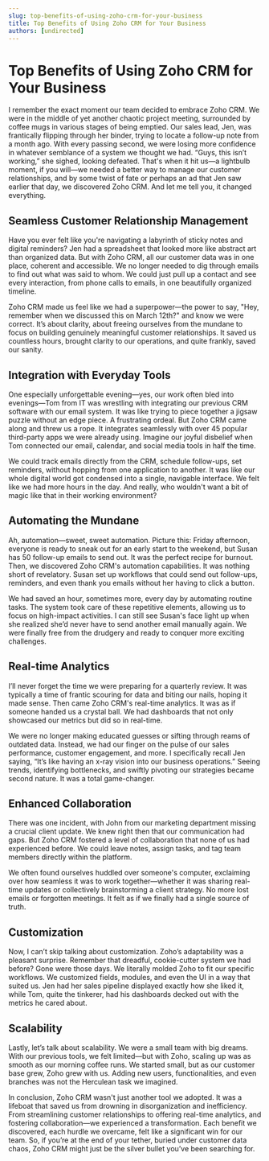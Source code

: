 ```yaml
---
slug: top-benefits-of-using-zoho-crm-for-your-business
title: Top Benefits of Using Zoho CRM for Your Business
authors: [undirected]
---
```


# Top Benefits of Using Zoho CRM for Your Business

I remember the exact moment our team decided to embrace Zoho CRM. We were in the middle of yet another chaotic project meeting, surrounded by coffee mugs in various stages of being emptied. Our sales lead, Jen, was frantically flipping through her binder, trying to locate a follow-up note from a month ago. With every passing second, we were losing more confidence in whatever semblance of a system we thought we had. “Guys, this isn’t working,” she sighed, looking defeated. That's when it hit us—a lightbulb moment, if you will—we needed a better way to manage our customer relationships, and by some twist of fate or perhaps an ad that Jen saw earlier that day, we discovered Zoho CRM. And let me tell you, it changed everything.

## Seamless Customer Relationship Management

Have you ever felt like you're navigating a labyrinth of sticky notes and digital reminders? Jen had a spreadsheet that looked more like abstract art than organized data. But with Zoho CRM, all our customer data was in one place, coherent and accessible. We no longer needed to dig through emails to find out what was said to whom. We could just pull up a contact and see every interaction, from phone calls to emails, in one beautifully organized timeline.

Zoho CRM made us feel like we had a superpower—the power to say, "Hey, remember when we discussed this on March 12th?" and know we were correct. It’s about clarity, about freeing ourselves from the mundane to focus on building genuinely meaningful customer relationships. It saved us countless hours, brought clarity to our operations, and quite frankly, saved our sanity.

## Integration with Everyday Tools

One especially unforgettable evening—yes, our work often bled into evenings—Tom from IT was wrestling with integrating our previous CRM software with our email system. It was like trying to piece together a jigsaw puzzle without an edge piece. A frustrating ordeal. But Zoho CRM came along and threw us a rope. It integrates seamlessly with over 45 popular third-party apps we were already using. Imagine our joyful disbelief when Tom connected our email, calendar, and social media tools in half the time.

We could track emails directly from the CRM, schedule follow-ups, set reminders, without hopping from one application to another. It was like our whole digital world got condensed into a single, navigable interface. We felt like we had more hours in the day. And really, who wouldn't want a bit of magic like that in their working environment?

## Automating the Mundane

Ah, automation—sweet, sweet automation. Picture this: Friday afternoon, everyone is ready to sneak out for an early start to the weekend, but Susan has 50 follow-up emails to send out. It was the perfect recipe for burnout. Then, we discovered Zoho CRM's automation capabilities. It was nothing short of revelatory. Susan set up workflows that could send out follow-ups, reminders, and even thank you emails without her having to click a button.

We had saved an hour, sometimes more, every day by automating routine tasks. The system took care of these repetitive elements, allowing us to focus on high-impact activities. I can still see Susan's face light up when she realized she’d never have to send another email manually again. We were finally free from the drudgery and ready to conquer more exciting challenges.

## Real-time Analytics

I’ll never forget the time we were preparing for a quarterly review. It was typically a time of frantic scouring for data and biting our nails, hoping it made sense. Then came Zoho CRM's real-time analytics. It was as if someone handed us a crystal ball. We had dashboards that not only showcased our metrics but did so in real-time.

We were no longer making educated guesses or sifting through reams of outdated data. Instead, we had our finger on the pulse of our sales performance, customer engagement, and more. I specifically recall Jen saying, “It’s like having an x-ray vision into our business operations.” Seeing trends, identifying bottlenecks, and swiftly pivoting our strategies became second nature. It was a total game-changer.

## Enhanced Collaboration

There was one incident, with John from our marketing department missing a crucial client update. We knew right then that our communication had gaps. But Zoho CRM fostered a level of collaboration that none of us had experienced before. We could leave notes, assign tasks, and tag team members directly within the platform.

We often found ourselves huddled over someone's computer, exclaiming over how seamless it was to work together—whether it was sharing real-time updates or collectively brainstorming a client strategy. No more lost emails or forgotten meetings. It felt as if we finally had a single source of truth.

## Customization

Now, I can’t skip talking about customization. Zoho’s adaptability was a pleasant surprise. Remember that dreadful, cookie-cutter system we had before? Gone were those days. We literally molded Zoho to fit our specific workflows. We customized fields, modules, and even the UI in a way that suited us. Jen had her sales pipeline displayed exactly how she liked it, while Tom, quite the tinkerer, had his dashboards decked out with the metrics he cared about.

## Scalability

Lastly, let’s talk about scalability. We were a small team with big dreams. With our previous tools, we felt limited—but with Zoho, scaling up was as smooth as our morning coffee runs. We started small, but as our customer base grew, Zoho grew with us. Adding new users, functionalities, and even branches was not the Herculean task we imagined.

In conclusion, Zoho CRM wasn't just another tool we adopted. It was a lifeboat that saved us from drowning in disorganization and inefficiency. From streamlining customer relationships to offering real-time analytics, and fostering collaboration—we experienced a transformation. Each benefit we discovered, each hurdle we overcame, felt like a significant win for our team. So, if you’re at the end of your tether, buried under customer data chaos, Zoho CRM might just be the silver bullet you’ve been searching for.